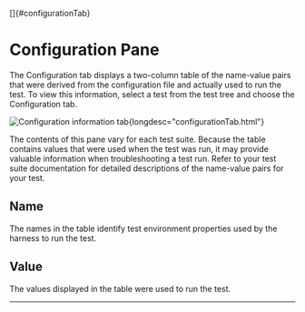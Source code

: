 <!---
  $Id$

  Copyright (c) 2001, 2024, Oracle and/or its affiliates. All rights reserved.
  DO NOT ALTER OR REMOVE COPYRIGHT NOTICES OR THIS FILE HEADER.

  This code is free software; you can redistribute it and/or modify it
  under the terms of the GNU General Public License version 2 only, as
  published by the Free Software Foundation.  Oracle designates this
  particular file as subject to the "Classpath" exception as provided
  by Oracle in the LICENSE file that accompanied this code.

  This code is distributed in the hope that it will be useful, but WITHOUT
  ANY WARRANTY; without even the implied warranty of MERCHANTABILITY or
  FITNESS FOR A PARTICULAR PURPOSE.  See the GNU General Public License
  version 2 for more details (a copy is included in the LICENSE file that
  accompanied this code).

  You should have received a copy of the GNU General Public License version
  2 along with this work; if not, write to the Free Software Foundation,
  Inc., 51 Franklin St, Fifth Floor, Boston, MA 02110-1301 USA.

  Please contact Oracle, 500 Oracle Parkway, Redwood Shores, CA 94065 USA
  or visit www.oracle.com if you need additional information or have any
  questions.
-->

[]{#configurationTab}

# Configuration Pane

The Configuration tab displays a two-column table of the name-value pairs that were derived from the
configuration file and actually used to run the test. To view this information, select a test from
the test tree and choose the Configuration tab.

![Configuration information
tab](../../images/JT4configurationTab.gif){longdesc="configurationTab.html"}

The contents of this pane vary for each test suite. Because the table contains values that were used
when the test was run, it may provide valuable information when troubleshooting a test run. Refer to
your test suite documentation for detailed descriptions of the name-value pairs for your test.

## Name

The names in the table identify test environment properties used by the harness to run the test.

## Value

The values displayed in the table were used to run the test.

----------------------------------------------------------------------------------------------------



